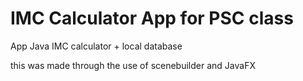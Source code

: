 # IMC Calculator App for PSC class
App Java IMC calculator + local database

this was made through the use of scenebuilder and JavaFX
